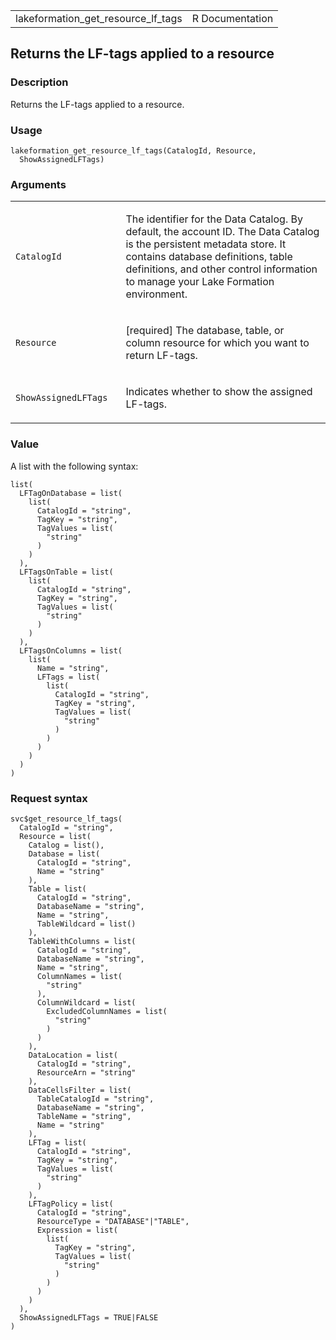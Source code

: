 <table style="width: 100%;">
<tbody>
<tr class="odd">
<td>lakeformation_get_resource_lf_tags</td>
<td style="text-align: right;">R Documentation</td>
</tr>
</tbody>
</table>

## Returns the LF-tags applied to a resource

### Description

Returns the LF-tags applied to a resource.

### Usage

    lakeformation_get_resource_lf_tags(CatalogId, Resource,
      ShowAssignedLFTags)

### Arguments

<table>
<colgroup>
<col style="width: 35%" />
<col style="width: 65%" />
</colgroup>
<tbody>
<tr class="odd">
<td><code
id="lakeformation_get_resource_lf_tags_:_CatalogId">CatalogId</code></td>
<td><p>The identifier for the Data Catalog. By default, the account ID.
The Data Catalog is the persistent metadata store. It contains database
definitions, table definitions, and other control information to manage
your Lake Formation environment.</p></td>
</tr>
<tr class="even">
<td><code
id="lakeformation_get_resource_lf_tags_:_Resource">Resource</code></td>
<td><p>[required] The database, table, or column resource for which you
want to return LF-tags.</p></td>
</tr>
<tr class="odd">
<td><code
id="lakeformation_get_resource_lf_tags_:_ShowAssignedLFTags">ShowAssignedLFTags</code></td>
<td><p>Indicates whether to show the assigned LF-tags.</p></td>
</tr>
</tbody>
</table>

### Value

A list with the following syntax:

    list(
      LFTagOnDatabase = list(
        list(
          CatalogId = "string",
          TagKey = "string",
          TagValues = list(
            "string"
          )
        )
      ),
      LFTagsOnTable = list(
        list(
          CatalogId = "string",
          TagKey = "string",
          TagValues = list(
            "string"
          )
        )
      ),
      LFTagsOnColumns = list(
        list(
          Name = "string",
          LFTags = list(
            list(
              CatalogId = "string",
              TagKey = "string",
              TagValues = list(
                "string"
              )
            )
          )
        )
      )
    )

### Request syntax

    svc$get_resource_lf_tags(
      CatalogId = "string",
      Resource = list(
        Catalog = list(),
        Database = list(
          CatalogId = "string",
          Name = "string"
        ),
        Table = list(
          CatalogId = "string",
          DatabaseName = "string",
          Name = "string",
          TableWildcard = list()
        ),
        TableWithColumns = list(
          CatalogId = "string",
          DatabaseName = "string",
          Name = "string",
          ColumnNames = list(
            "string"
          ),
          ColumnWildcard = list(
            ExcludedColumnNames = list(
              "string"
            )
          )
        ),
        DataLocation = list(
          CatalogId = "string",
          ResourceArn = "string"
        ),
        DataCellsFilter = list(
          TableCatalogId = "string",
          DatabaseName = "string",
          TableName = "string",
          Name = "string"
        ),
        LFTag = list(
          CatalogId = "string",
          TagKey = "string",
          TagValues = list(
            "string"
          )
        ),
        LFTagPolicy = list(
          CatalogId = "string",
          ResourceType = "DATABASE"|"TABLE",
          Expression = list(
            list(
              TagKey = "string",
              TagValues = list(
                "string"
              )
            )
          )
        )
      ),
      ShowAssignedLFTags = TRUE|FALSE
    )
